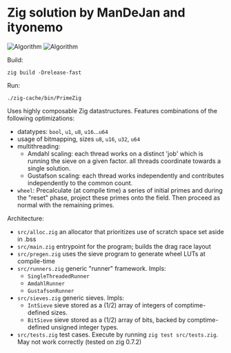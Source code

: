 # Zig solution by ManDeJan and ityonemo

![Algorithm](https://img.shields.io/badge/Algorithm-base-green)
![Algorithm](https://img.shields.io/badge/Algorithm-<wheel>-yellowgreen)

Build:

```
zig build -Drelease-fast
```

Run:

```
./zig-cache/bin/PrimeZig
```

Uses highly composable Zig datastructures.
Features combinations of the following optimizations:

- datatypes: `bool`, `u1`, `u8`, `u16`...`u64`
- usage of bitmapping, sizes `u8`, `u16`, `u32`, `u64`
- multithreading:
  - Amdahl scaling: each thread works on a distinct 'job' which is running the sieve on a given factor.
    all threads coordinate towards a single solution.
  - Gustafson scaling:  each thread works independently and contributes independently to the common count.
- `wheel`:  Precalculate (at compile time) a series of initial primes and during the "reset" phase, project
     these primes onto the field.  Then proceed as normal with the remaining primes.

Architecture:

- `src/alloc.zig` an allocator that prioritizes use of scratch space set aside in .bss
- `src/main.zig` entrypoint for the program; builds the drag race layout
- `src/pregen.zig` uses the sieve program to generate wheel LUTs at compile-time
- `src/runners.zig` generic "runner" framework.  Impls:
  - `SingleThreadedRunner`
  - `AmdahlRunner`
  - `GustafsonRunner`
- `src/sieves.zig` generic sieves.  Impls:
  - `IntSieve` sieve stored as a (1/2) array of integers of comptime-defined sizes.
  - `BitSieve` sieve stored as a (1/2) array of bits, backed by comptime-defined unsigned integer types.
- `src/tests.zig` test cases.  Execute by running `zig test src/tests.zig`.  May not work correctly
  (tested on zig 0.7.2)